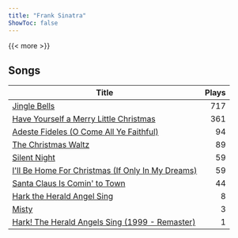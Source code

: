 ```yaml
---
title: "Frank Sinatra"
ShowToc: false
---
```


{{< more >}}

## Songs
Title | Plays 
----- | -----: 
[Jingle Bells](/songs/jingle-bells) | 717
[Have Yourself a Merry Little Christmas](/songs/have-yourself-a-merry-little-christmas) | 361
[Adeste Fideles (O Come All Ye Faithful)](/songs/adeste-fideles-o-come-all-ye-faithful) | 94
[The Christmas Waltz](/songs/the-christmas-waltz) | 89
[Silent Night](/songs/silent-night) | 59
[I'll Be Home For Christmas (If Only In My Dreams)](/songs/ill-be-home-for-christmas-if-only-in-my-dreams) | 59
[Santa Claus Is Comin' to Town](/songs/santa-claus-is-comin-to-town) | 44
[Hark the Herald Angel Sing](/songs/hark-the-herald-angel-sing) | 8
[Misty](/songs/misty) | 3
[Hark! The Herald Angels Sing (1999 - Remaster)](/songs/hark-the-herald-angels-sing) | 1

